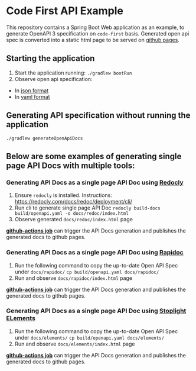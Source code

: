 # Code First API Example

This repository contains a Spring Boot Web application as an example, to generate OpenAPI 3 specification on `code-first` basis.
Generated open api spec is converted into a static html page to be served on [github pages](https://enisspahi.github.io/code-first-api-example/). 

## Starting the application

1. Start the application running:
`./gradlew bootRun`
2. Observe open api specification:
* In [json format](http://localhost:8080/api-docs)
* In [yaml format](http://localhost:8080/api-docs.yaml)

## Generating API specification without running the application
`./gradlew generateOpenApiDocs`

## Below are some examples of generating single page API Docs with multiple tools: 


### Generating API Docs as a single page API Doc using [Redocly](https://redocly.com/)

1. Ensure `redocly` is installed. Instructions: https://redocly.com/docs/redoc/deployment/cli/
2. Run cli to generate single page API Doc
`redocly build-docs build/openapi.yaml -o docs/redoc/index.html`
3. Observe generated `docs/redoc/index.html` page

**[github-actions job](https://github.com/enisspahi/code-first-api-example/actions/workflows/api-docs-with-redoc.yml)** can trigger the API Docs generation and publishes the generated docs to github pages. 

### Generating API Docs as a single page API Doc using [Rapidoc](https://rapidocweb.com/)

1. Run the following command to copy the up-to-date Open API Spec under `docs/rapidoc/`
`cp build/openapi.yaml docs/rapidoc/`
2. Run and observe `docs/rapidoc/index.html` page

**[github-actions job](https://github.com/enisspahi/code-first-api-example/blob/main/.github/workflows/api-docs-with-rapidoc.yml)** can trigger the API Docs generation and publishes the generated docs to github pages. 

### Generating API Docs as a single page API Doc using [Stoplight ELements](https://stoplight.io/open-source/elements)

1. Run the following command to copy the up-to-date Open API Spec under `docs/elements/`
   `cp build/openapi.yaml docs/elements/`
2. Run and observe `docs/elements/index.html` page

**[github-actions job](https://github.com/enisspahi/code-first-api-example/blob/main/.github/workflows/api-docs-with-rapidoc.yml)** can trigger the API Docs generation and publishes the generated docs to github pages. 

